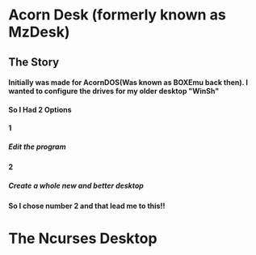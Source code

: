 # Acorn Desk (formerly known as MzDesk)
## The Story
#### Initially was made for AcornDOS(Was known as BOXEmu back then). I wanted to configure the drives for my older desktop "WinSh"
#### So I Had 2 Options
#### 1
##### Edit the program
#### 2
##### Create a whole new and better desktop
#### So I chose number 2 and that lead me to this!!
# The Ncurses Desktop
